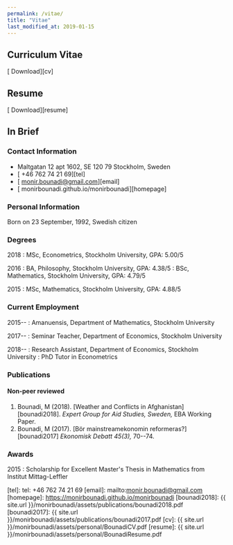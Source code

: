 ```yaml
---
permalink: /vitae/
title: "Vitae"
last_modified_at: 2019-01-15
---
```


## Curriculum Vitae

[<i class="fas fa-file-pdf"></i> Download][cv]

## Resume

[<i class="fas fa-file-pdf"></i> Download][resume]

## In Brief

### Contact Information

- <i class="fas fa-home"></i> Maltgatan 12 apt 1602, SE 120 79 Stockholm, Sweden 
- [<i class="fas fa-phone"></i> +46 762 74 21 69][tel]
- [<i class="fas fa-envelope"></i> monir.bounadi@gmail.com][email]
- [<i class="fas fa-desktop"></i> monirbounadi.github.io/monirbounadi][homepage]

### Personal Information

Born on 23 September, 1992, Swedish citizen

### Degrees

2018
:	MSc, Econometrics, Stockholm University, GPA: 5.00/5

2016
:	BA, Philosophy, Stockholm University, GPA: 4.38/5
:	BSc, Mathematics, Stockholm University, GPA: 4.79/5

2015
:	MSc, Mathematics, Stockholm University, GPA: 4.88/5

### Current Employment 

2015--
:	Amanuensis, Department of Mathematics, Stockholm University

2017--
:	Seminar Teacher, Department of Economics, Stockholm University

2018--
:	Research Assistant, Department of Economics, Stockholm University 
:	PhD Tutor in Econometrics

### Publications

#### Non-peer reviewed

1. Bounadi, M (2018). [Weather and Conflicts in Afghanistan][bounadi2018]. *Expert Group for Aid Studies, Sweden,*  EBA Working Paper.
2. Bounadi, M (2017). [Bör mainstreamekonomin reformeras?][bounadi2017] *Ekonomisk Debatt 45(3),* 70--74.

### Awards

2015
:	Scholarship for Excellent Master's Thesis in Mathematics from Institut Mittag-Leffler

[tel]: tel: +46 762 74 21 69
[email]: mailto:monir.bounadi@gmail.com
[homepage]: https://monirbounadi.github.io/monirbounadi
[bounadi2018]: {{ site.url }}/monirbounadi/assets/publications/bounadi2018.pdf
[bounadi2017]: {{ site.url }}/monirbounadi/assets/publications/bounadi2017.pdf
[cv]: {{ site.url }}/monirbounadi/assets/personal/BounadiCV.pdf
[resume]: {{ site.url }}/monirbounadi/assets/personal/BounadiResume.pdf